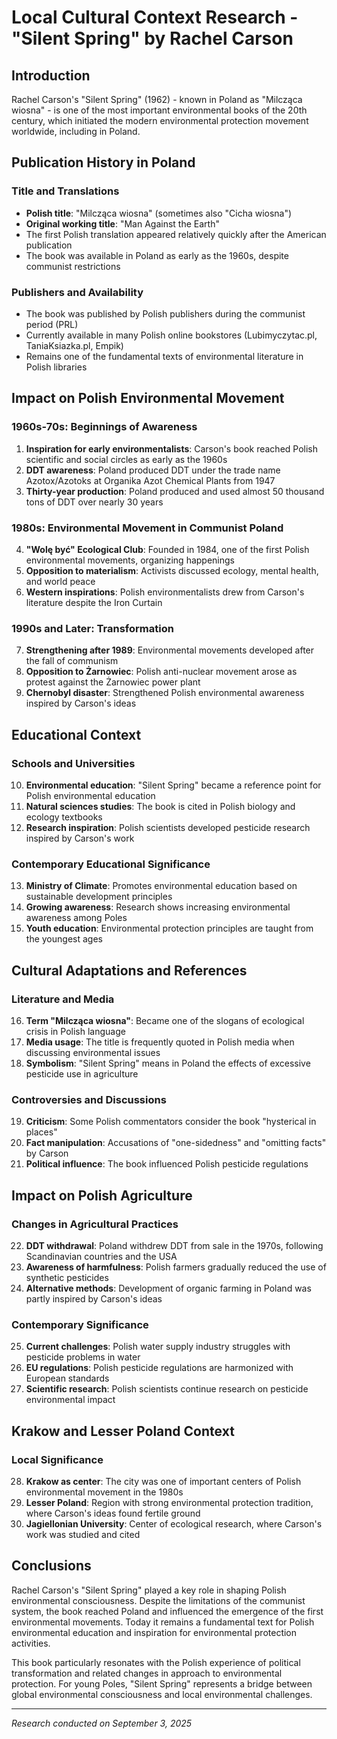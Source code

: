 # Local Cultural Context Research - "Silent Spring" by Rachel Carson

## Introduction

Rachel Carson's "Silent Spring" (1962) - known in Poland as "Milcząca wiosna" - is one of the most important environmental books of the 20th century, which initiated the modern environmental protection movement worldwide, including in Poland.

## Publication History in Poland

### Title and Translations
- **Polish title**: "Milcząca wiosna" (sometimes also "Cicha wiosna")
- **Original working title**: "Man Against the Earth"
- The first Polish translation appeared relatively quickly after the American publication
- The book was available in Poland as early as the 1960s, despite communist restrictions

### Publishers and Availability
- The book was published by Polish publishers during the communist period (PRL)
- Currently available in many Polish online bookstores (Lubimyczytac.pl, TaniaKsiazka.pl, Empik)
- Remains one of the fundamental texts of environmental literature in Polish libraries

## Impact on Polish Environmental Movement

### 1960s-70s: Beginnings of Awareness
1. **Inspiration for early environmentalists**: Carson's book reached Polish scientific and social circles as early as the 1960s
2. **DDT awareness**: Poland produced DDT under the trade name Azotox/Azotoks at Organika Azot Chemical Plants from 1947
3. **Thirty-year production**: Poland produced and used almost 50 thousand tons of DDT over nearly 30 years

### 1980s: Environmental Movement in Communist Poland
4. **"Wolę być" Ecological Club**: Founded in 1984, one of the first Polish environmental movements, organizing happenings
5. **Opposition to materialism**: Activists discussed ecology, mental health, and world peace
6. **Western inspirations**: Polish environmentalists drew from Carson's literature despite the Iron Curtain

### 1990s and Later: Transformation
7. **Strengthening after 1989**: Environmental movements developed after the fall of communism
8. **Opposition to Żarnowiec**: Polish anti-nuclear movement arose as protest against the Żarnowiec power plant
9. **Chernobyl disaster**: Strengthened Polish environmental awareness inspired by Carson's ideas

## Educational Context

### Schools and Universities
10. **Environmental education**: "Silent Spring" became a reference point for Polish environmental education
11. **Natural sciences studies**: The book is cited in Polish biology and ecology textbooks
12. **Research inspiration**: Polish scientists developed pesticide research inspired by Carson's work

### Contemporary Educational Significance
13. **Ministry of Climate**: Promotes environmental education based on sustainable development principles
14. **Growing awareness**: Research shows increasing environmental awareness among Poles
15. **Youth education**: Environmental protection principles are taught from the youngest ages

## Cultural Adaptations and References

### Literature and Media
16. **Term "Milcząca wiosna"**: Became one of the slogans of ecological crisis in Polish language
17. **Media usage**: The title is frequently quoted in Polish media when discussing environmental issues
18. **Symbolism**: "Silent Spring" means in Poland the effects of excessive pesticide use in agriculture

### Controversies and Discussions
19. **Criticism**: Some Polish commentators consider the book "hysterical in places"
20. **Fact manipulation**: Accusations of "one-sidedness" and "omitting facts" by Carson
21. **Political influence**: The book influenced Polish pesticide regulations

## Impact on Polish Agriculture

### Changes in Agricultural Practices
22. **DDT withdrawal**: Poland withdrew DDT from sale in the 1970s, following Scandinavian countries and the USA
23. **Awareness of harmfulness**: Polish farmers gradually reduced the use of synthetic pesticides
24. **Alternative methods**: Development of organic farming in Poland was partly inspired by Carson's ideas

### Contemporary Significance
25. **Current challenges**: Polish water supply industry struggles with pesticide problems in water
26. **EU regulations**: Polish pesticide regulations are harmonized with European standards
27. **Scientific research**: Polish scientists continue research on pesticide environmental impact

## Krakow and Lesser Poland Context

### Local Significance
28. **Krakow as center**: The city was one of important centers of Polish environmental movement in the 1980s
29. **Lesser Poland**: Region with strong environmental protection tradition, where Carson's ideas found fertile ground
30. **Jagiellonian University**: Center of ecological research, where Carson's work was studied and cited

## Conclusions

Rachel Carson's "Silent Spring" played a key role in shaping Polish environmental consciousness. Despite the limitations of the communist system, the book reached Poland and influenced the emergence of the first environmental movements. Today it remains a fundamental text for Polish environmental education and inspiration for environmental protection activities.

This book particularly resonates with the Polish experience of political transformation and related changes in approach to environmental protection. For young Poles, "Silent Spring" represents a bridge between global environmental consciousness and local environmental challenges.

---
*Research conducted on September 3, 2025*